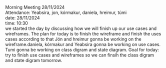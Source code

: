 Morning Meeting 28/11/2024 \
Attendance: Yeabsira, jon, kórmakur, daniela, hreimur, túmi \
date: 28/11/2024 \
time: 10:30 \
we started the day by discussing how we will finish up our use cases and wireframes. 
The plan for today is to finish the wireframe and finish the uses cases according to that 
Jón and hreimur gonna be working on the wireframe.daniela, kórmakur and Yeabsira gonna be working on use cases.
Tumi gonna be working on class digram and state diagram.
Goal for today:
try to finish use cases and wireframes so we can finsih the class digram and state digram tomorrow.

